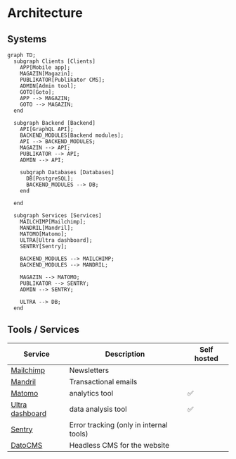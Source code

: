 # Architecture

## Systems

```mermaid
graph TD;
  subgraph Clients [Clients]
    APP[Mobile app];
    MAGAZIN[Magazin];
    PUBLIKATOR[Publikator CMS];
    ADMIN[Admin tool];
    GOTO[Goto];
    APP --> MAGAZIN;
    GOTO --> MAGAZIN;
  end

  subgraph Backend [Backend]
    API[GraphQL API];
    BACKEND_MODULES[Backend modules];
    API --> BACKEND_MODULES;
    MAGAZIN --> API;
    PUBLIKATOR --> API;
    ADMIN --> API;

    subgraph Databases [Databases]
      DB[PostgreSQL];
      BACKEND_MODULES --> DB;
    end

  end

  subgraph Services [Services]
    MAILCHIMP[Mailchimp];
    MANDRIL[Mandril];
    MATOMO[Matomo];
    ULTRA[Ultra dashboard];
    SENTRY[Sentry];

    BACKEND_MODULES --> MAILCHIMP;
    BACKEND_MODULES --> MANDRIL;

    MAGAZIN --> MATOMO;
    PUBLIKATOR --> SENTRY;
    ADMIN --> SENTRY;

    ULTRA --> DB;
  end
```

## Tools / Services

| Service | Description | Self hosted |
| --- | --- | --- |
| [Mailchimp](https://mailchimp.com/) | Newsletters |  |
| [Mandril](https://mandrillapp.com/) | Transactional emails |  |
| [Matomo](https://matomo.org/) | analytics tool | ✅ |
| [Ultra dashboard](https://ultra-dashboard.com/) | data analysis tool | ✅ |
| [Sentry](https://sentry.io/) | Error tracking (only in internal tools) |  |
| [DatoCMS](https://www.datocms.com/) | Headless CMS for the website |  |


